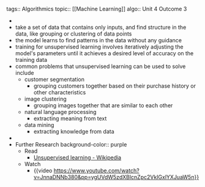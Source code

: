 tags:: Algorithmics
topic:: [[Machine Learning]]
algo:: Unit 4 Outcome 3

-
- take a set of data that contains only inputs, and find structure in the data, like grouping or clustering of data points
- the model learns to find patterns in the data without any guidance
- training for unsupervised learning involves iteratively adjusting the model's parameters until it achieves a desired level of accuracy on the training data
- common problems that unsupervised learning can be used to solve include
	- customer segmentation
		- grouping customers together based on their purchase history or other characteristics
	- image clustering
		- grouping images together that are similar to each other
	- natural language processing
		- extracting meaning from text
	- data mining
		- extracting knowledge from data
-
- Further Research
  background-color:: purple
	- Read
		- [Unsupervised learning - Wikipedia](https://en.wikipedia.org/wiki/Unsupervised_learning)
	- Watch
		- {{video https://www.youtube.com/watch?v=JnnaDNNb380&pp=ygUVdW5zdXBlcnZpc2VkIGxlYXJuaW5n}}